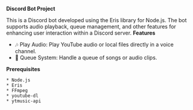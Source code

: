 **Discord Bot Project**

This is a Discord bot developed using the Eris library for Node.js. The bot supports audio playback, queue management, and other features for enhancing user interaction within a Discord server.
**Features**

   * 🎶 Play Audio: Play YouTube audio or local files directly in a voice channel.
   * 📜 Queue System: Handle a queue of songs or audio clips.

**Prerequisites**

    * Node.js
    * Eris
    * FFmpeg
    * youtube-dl
    * ytmusic-api
